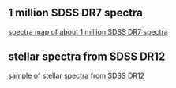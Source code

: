 ## 1 million SDSS DR7 spectra
[spectra map of about 1 million SDSS DR7 spectra](http://aspect-ui.de/sdssdr7/)

## stellar spectra from SDSS DR12 
[sample of stellar spectra from SDSS DR12 ](http://aspect-ui.de/stars1-SDSSDR12/)
